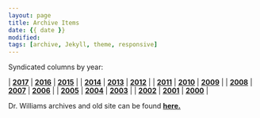 ```yaml
---
layout: page
title: Archive Items
date: {{ date }}
modified:
tags: [archive, Jekyll, theme, responsive]
---
```


Syndicated columns by year:

| **[2017](/posts/2017)** | **[2016](/posts/2016)** | **[2015](/posts/2015)** |
| **[2014](/posts/2014)** | **[2013](/posts/2013)** | **[2012](/posts/2012)** |
| **[2011](/posts/2011)** | **[2010](/posts/2010)** | **[2009](/posts/2009)** |
| **[2008](/posts/2008)** | **[2007](/posts/2007)** | **[2006](/posts/2006)** |
| **[2005](/posts/2005)** | **[2004](/posts/2004)** | **[2003](/posts/2003)** |
| **[2002](/posts/2002)** | **[2001](/posts/2001)** | **[2000](/posts/2000)** |

Dr. Williams archives and old site can be found [**here.**](http://econfaculty.gmu.edu/wew/)
